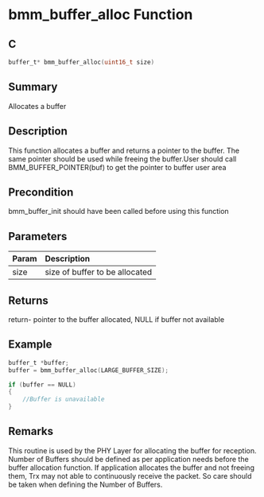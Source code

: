 # bmm_buffer_alloc Function

## C

```c
buffer_t* bmm_buffer_alloc(uint16_t size)
```

## Summary

Allocates a buffer  

## Description

This function allocates a buffer and returns a pointer to the buffer.
The same pointer should be used while freeing the buffer.User should
call BMM_BUFFER_POINTER(buf) to get the pointer to buffer user area

## Precondition

bmm_buffer_init should have been called before using this function  

## Parameters

| Param | Description |
|:----- |:----------- |
|  size |size of buffer to be allocated| 

## Returns

return- pointer to the buffer allocated, NULL if buffer not available  

## Example

```c
buffer_t *buffer;
buffer = bmm_buffer_alloc(LARGE_BUFFER_SIZE);

if (buffer == NULL)
{
    //Buffer is unavailable
}

```
## Remarks

This routine is used by the PHY Layer for allocating the buffer for reception. Number of Buffers should be defined as per application needs before the buffer allocation function. If application allocates the buffer and not freeing them, Trx may not able to continuously receive the packet. So care should be taken when defining the Number of Buffers. 

